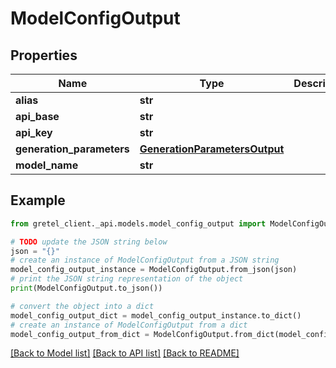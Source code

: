 # ModelConfigOutput


## Properties

Name | Type | Description | Notes
------------ | ------------- | ------------- | -------------
**alias** | **str** |  | 
**api_base** | **str** |  | [optional] 
**api_key** | **str** |  | [optional] 
**generation_parameters** | [**GenerationParametersOutput**](GenerationParametersOutput.md) |  | 
**model_name** | **str** |  | 

## Example

```python
from gretel_client._api.models.model_config_output import ModelConfigOutput

# TODO update the JSON string below
json = "{}"
# create an instance of ModelConfigOutput from a JSON string
model_config_output_instance = ModelConfigOutput.from_json(json)
# print the JSON string representation of the object
print(ModelConfigOutput.to_json())

# convert the object into a dict
model_config_output_dict = model_config_output_instance.to_dict()
# create an instance of ModelConfigOutput from a dict
model_config_output_from_dict = ModelConfigOutput.from_dict(model_config_output_dict)
```
[[Back to Model list]](../README.md#documentation-for-models) [[Back to API list]](../README.md#documentation-for-api-endpoints) [[Back to README]](../README.md)


